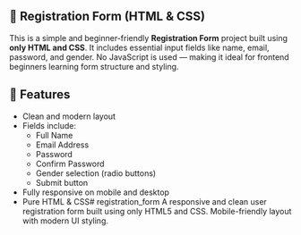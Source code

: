 ## 📝 Registration Form (HTML & CSS)

This is a simple and beginner-friendly **Registration Form** project built using **only HTML and CSS**. It includes essential input fields like name, email, password, and gender. No JavaScript is used — making it ideal for frontend beginners learning form structure and styling.

## 🚀 Features

- Clean and modern layout
- Fields include:
  - Full Name
  - Email Address
  - Password
  - Confirm Password
  - Gender selection (radio buttons)
  - Submit button
- Fully responsive on mobile and desktop
- Pure HTML & CSS# registration_form
A responsive and clean user registration form built using only HTML5 and CSS. Mobile-friendly layout with modern UI styling.
